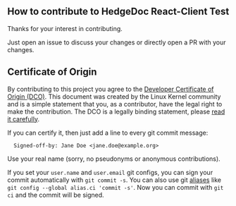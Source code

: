 <!--
SPDX-FileCopyrightText: 2020 The HedgeDoc developers (see AUTHORS file)

SPDX-License-Identifier: CC-BY-SA-4.0
-->

## How to contribute to HedgeDoc React-Client Test

Thanks for your interest in contributing.

Just open an issue to discuss your changes or directly open a PR with your changes.


## Certificate of Origin

By contributing to this project you agree to the [Developer Certificate of
Origin (DCO)](developer-certificate-of-origin.txt). This document was created by the Linux Kernel community and is a
simple statement that you, as a contributor, have the legal right to make the
contribution.
The DCO is a legally binding statement, please [read it carefully](developer-certificate-of-origin.txt).

If you can certify it, then just add a line to every git commit message:

```
  Signed-off-by: Jane Doe <jane.doe@example.org>
```

Use your real name (sorry, no pseudonyms or anonymous contributions).

If you set your `user.name` and `user.email` git configs, you can sign your commit automatically with `git commit -s`.
You can also use git [aliases](https://git-scm.com/book/tr/v2/Git-Basics-Git-Aliases) like `git config --global alias.ci 'commit -s'`.
Now you can commit with `git ci` and the commit will be signed.

